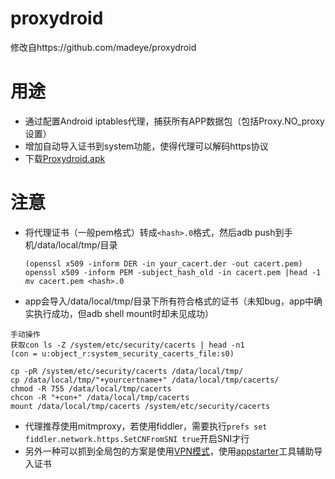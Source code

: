# proxydroid
修改自https://github.com/madeye/proxydroid

# 用途
- 通过配置Android iptables代理，捕获所有APP数据包（包括Proxy.NO_proxy设置）
- 增加自动导入证书到system功能，使得代理可以解码https协议
- 下载[Proxydroid.apk](https://github.com/zzzzfeng/proxydroid/releases)

# 注意
- 将代理证书（一般pem格式）转成`<hash>.0`格式，然后adb push到手机/data/local/tmp/目录
  ```
  (openssl x509 -inform DER -in your_cacert.der -out cacert.pem)
  openssl x509 -inform PEM -subject_hash_old -in cacert.pem |head -1
  mv cacert.pem <hash>.0
  ```
- app会导入/data/local/tmp/目录下所有符合格式的证书（未知bug，app中确实执行成功，但adb shell mount时却未见成功）
```
手动操作
获取con ls -Z /system/etc/security/cacerts | head -n1
(con = u:object_r:system_security_cacerts_file:s0)

cp -pR /system/etc/security/cacerts /data/local/tmp/
cp /data/local/tmp/"+yourcertname+" /data/local/tmp/cacerts/
chmod -R 755 /data/local/tmp/cacerts
chcon -R "+con+" /data/local/tmp/cacerts
mount /data/local/tmp/cacerts /system/etc/security/cacerts
```
- 代理推荐使用mitmproxy，若使用fiddler，需要执行`prefs set fiddler.network.https.SetCNFromSNI true`开启SNI才行
- 另外一种可以抓到全局包的方案是使用[VPN模式](https://github.com/raise-isayan/TunProxy)，使用[appstarter](https://github.com/zzzzfeng/appstarter)工具辅助导入证书
